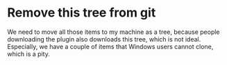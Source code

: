 # Remove this tree from git

We need to move all those items to my machine as a tree, because people downloading the plugin also downloads this tree,
which is not ideal. Especially, we have a couple of items that Windows users cannot clone, which is a pity.
